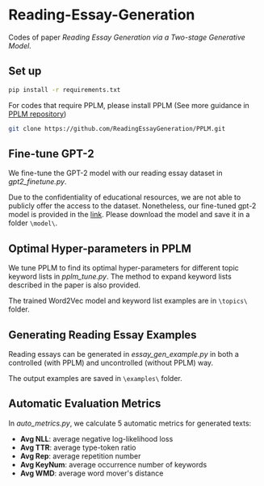 # Reading-Essay-Generation

Codes of paper *Reading Essay Generation via a Two-stage Generative Model*. 

## Set up

```bash
pip install -r requirements.txt
```

For codes that require PPLM, please install PPLM (See more guidance in [PPLM repository](https://github.com/ReadingEssayGeneration/PPLM))

```bash
git clone https://github.com/ReadingEssayGeneration/PPLM.git
```

## Fine-tune GPT-2

We fine-tune the GPT-2 model with our reading essay dataset in *gpt2_finetune.py*. 

Due to the confidentiality of educational resources, we are not able to publicly offer the access to the dataset. Nonetheless, our fine-tuned gpt-2 model is provided in the [link](). Please download the model and save it in a folder `\model\`. 

## Optimal Hyper-parameters in PPLM

We tune PPLM to find its optimal hyper-parameters for different topic keyword lists in *pplm_tune.py*. The method to expand keyword lists described in the paper is also provided. 

The trained Word2Vec model and keyword list examples are in `\topics\` folder. 

## Generating Reading Essay Examples

Reading essays can be generated in *essay_gen_example.py* in both a controlled (with PPLM) and uncontrolled (without PPLM) way. 

The output examples are saved in `\examples\` folder. 

## Automatic Evaluation Metrics

In *auto_metrics.py*, we calculate 5 automatic metrics for generated texts: 
- **Avg NLL**: average negative log-likelihood loss
- **Avg TTR**: average type-token ratio
- **Avg Rep**: average repetition number
- **Avg KeyNum**: average occurrence number of keywords
- **Avg WMD**: average word mover's distance


